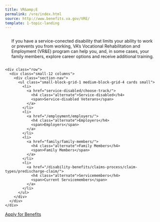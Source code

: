 ```yaml
---
title: VR&amp;E
permalink: /vre/index.html
source: http://www.benefits.va.gov/VRE/
template: 1-topic-landing
---
```



<div class="main" role="main">
  <div class="section one">
    <div class="primary">
      <div class="row">
        <div class="small-12 columns usa-content" markdown="0">
          <h3> </h3>
          <p>If you have a service-conected disability that limits your ability to work or prevents you from working, VA’s Vocational Rehabilitation and Employment (VR&E) program can help you, and, in some cases, your family members, explore career options and receive additional training. </p>
        </div>
      </div>
    </div>

    <div class="row">
      <div class="small-12 columns">
        <div class="section-nav">
          <ul class="small-block-grid-1 medium-block-grid-4 cards small">
            <li>
              <a href="service-disabled/choose-track/">
                <h4 class="alternate">Service-disabled</h4>
                <span>Service-disabled Veterans</span>
              </a>
            </li>
            <li>
              <a href="/employment/employers/">
                <h4 class="alternate">Employers</h4>
                <span>Employers</span>
              </a>
            </li>
            <li>
              <a href="family/family-members/">
                <h4 class="alternate">Family Members</h4>
                <span>Family Members</span>
              </a>
            </li>
            <li>
              <a href="/disability-benefits/claims-process/claim-types/predischarge-claim/">
                <h4 class="alternate">Servicemembers</h4>
                <span>Current Servicemembers</span>
              </a>
            </li>
          </ul>
        </div>
      </div>
    </div>
</div>

<div class="section do">
  <div class="row">
    <div class="small-12 columns">
      <div class="actions">
        <a href="/disability-benefits/apply-for-benefits/" class="usa-button-primary va-button-primary usa-button-big">Apply for Benefits</a>
      </div>
    </div>
  </div>
</div> 
